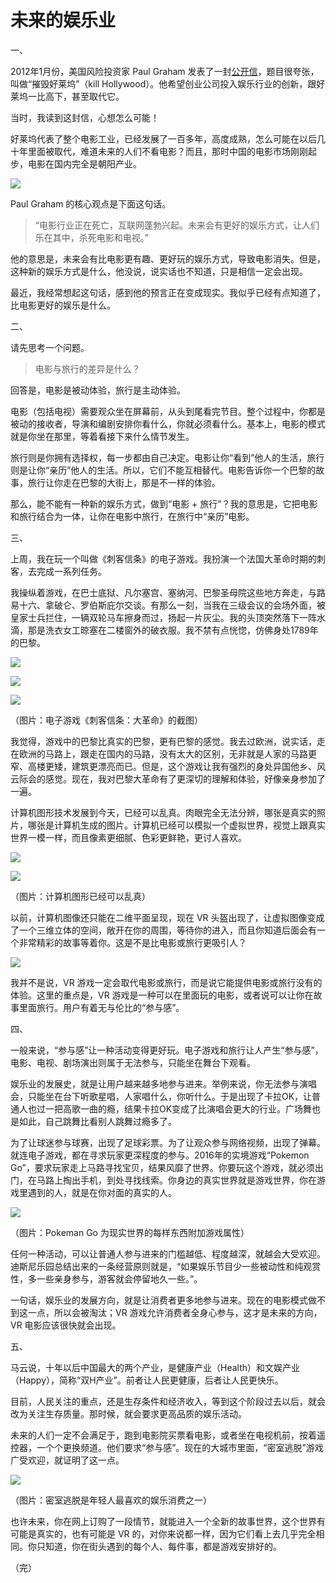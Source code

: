 # 未来的娱乐业

一、

2012年1月份，美国风险投资家 Paul Graham 发表了一封[公开信](http://www.businessinsider.com/y-combinator-startups-please-hurry-up-and-kill-hollywood-2012-1?IR=T&r=US&IR=T)，题目很夸张，叫做“摧毁好莱坞”（kill Hollywood）。他希望创业公司投入娱乐行业的创新，跟好莱坞一比高下，甚至取代它。

当时，我读到这封信，心想怎么可能！

好莱坞代表了整个电影工业，已经发展了一百多年，高度成熟，怎么可能在以后几十年里面被取代，难道未来的人们不看电影？而且，那时中国的电影市场刚刚起步，电影在国内完全是朝阳产业。

![](http://www.ruanyifeng.com/blogimg/asset/2017/bg2017012001.jpg)

Paul Graham 的核心观点是下面这句话。

> “电影行业正在死亡，互联网蓬勃兴起。未来会有更好的娱乐方式，让人们乐在其中，杀死电影和电视。”

他的意思是，未来会有比电影更有趣、更好玩的娱乐方式，导致电影消失。但是，这种新的娱乐方式是什么，他没说，说实话也不知道，只是相信一定会出现。

最近，我经常想起这句话，感到他的预言正在变成现实。我似乎已经有点知道了，比电影更好的娱乐是什么。

二、

请先思考一个问题。

>  电影与旅行的差异是什么？

回答是，电影是被动体验，旅行是主动体验。

电影（包括电视）需要观众坐在屏幕前，从头到尾看完节目。整个过程中，你都是被动的接收者，导演和编剧安排你看什么，你就必须看什么。基本上，电影的模式就是你坐在那里，等着看接下来什么情节发生。

旅行则是你拥有选择权，每一步都由自己决定。电影让你“看到”他人的生活，旅行则是让你“亲历”他人的生活。所以，它们不能互相替代。电影告诉你一个巴黎的故事，旅行让你走在巴黎的大街上，那是不一样的体验。

那么，能不能有一种新的娱乐方式，做到“电影 + 旅行”？我的意思是，它把电影和旅行结合为一体，让你在电影中旅行，在旅行中“亲历”电影。

三、

上周，我在玩一个叫做《刺客信条》的电子游戏。我扮演一个法国大革命时期的刺客，去完成一系列任务。

我操纵着游戏，在巴士底狱、凡尔塞宫、塞纳河、巴黎圣母院这些地方奔走，与路易十六、拿破仑、罗伯斯庇尔交谈。有那么一刻，当我在三级会议的会场外面，被皇家士兵拦住，一辆双轮马车擦身而过，扬起一片灰尘。我的头顶突然落下一阵水滴，那是洗衣女工晾塞在二楼窗外的破衣服。我不禁有点恍惚，仿佛身处1789年的巴黎。

[![](http://www.ruanyifeng.com/blogimg/asset/2017/bg2017012002.jpg)](https://ruanyf.github.io/survivor/images/assassin-creed-big-1.jpg)

[![](http://www.ruanyifeng.com/blogimg/asset/2017/bg2017012003.jpg)](https://ruanyf.github.io/survivor/images/assassin-creed-big.jpg)

[![](http://www.ruanyifeng.com/blogimg/asset/2017/bg2017012004.jpg)](https://ruanyf.github.io/survivor/images/assassin-creed-big-2.jpg)

（图片：电子游戏《刺客信条：大革命》的截图）

我觉得，游戏中的巴黎比真实的巴黎，更有巴黎的感觉。我去过欧洲，说实话，走在欧洲的马路上，跟走在国内的马路，没有太大的区别，无非就是人家的马路更窄、高楼更矮，建筑更漂亮而已。但是，这个游戏让我有强烈的身处异国他乡、风云际会的感觉。现在，我对巴黎大革命有了更深切的理解和体验，好像亲身参加了一遍。

计算机图形技术发展到今天，已经可以乱真。肉眼完全无法分辨，哪张是真实的照片，哪张是计算机生成的图片。计算机已经可以模拟一个虚拟世界，视觉上跟真实世界一模一样，而且像素更细腻、色彩更鲜艳，更讨人喜欢。

[![](http://www.ruanyifeng.com/blogimg/asset/2017/bg2017012005.jpg)](https://ruanyf.github.io/survivor/images/cg3-big.jpg)

[![](http://www.ruanyifeng.com/blogimg/asset/2017/bg2017012006.jpg)](https://ruanyf.github.io/survivor/images/cg2-big.jpg)

（图片：计算机图形已经可以乱真）

以前，计算机图像还只能在二维平面呈现，现在 VR 头盔出现了，让虚拟图像变成了一个三维立体的空间，敞开在你的周围，等待你的进入，而且你知道后面会有一个非常精彩的故事等着你。这是不是比电影或旅行更吸引人？

![](http://www.ruanyifeng.com/blogimg/asset/2017/bg2017012007.jpg)

我并不是说，VR 游戏一定会取代电影或旅行，而是说它能提供电影或旅行没有的体验。这里的重点是，VR 游戏是一种可以在里面玩的电影，或者说可以让你在故事里面旅行。用户有着无与伦比的“参与感”。

四、

一般来说，“参与感”让一种活动变得更好玩。电子游戏和旅行让人产生“参与感”，电影、电视、剧场演出则属于无法参与，只能坐在舞台下观看。

娱乐业的发展史，就是让用户越来越多地参与进来。举例来说，你无法参与演唱会，只能坐在台下听歌星唱，人家唱什么，你听什么。于是出现了卡拉OK，让普通人也过一把高歌一曲的瘾，结果卡拉OK变成了比演唱会更大的行业。广场舞也是如此，自己跳舞比看别人跳舞过瘾多了。

为了让球迷参与球赛，出现了足球彩票。为了让观众参与网络视频，出现了弹幕。就连电子游戏，都在寻求玩家更深程度的参与。2016年的实境游戏“Pokemon Go”，要求玩家走上马路寻找宝贝，结果风靡了世界。你要玩这个游戏，就必须出门，在马路上掏出手机，到处寻找线索。你身边的真实世界就是游戏世界，你在游戏里遇到的人，就是在你对面的真实的人。

![](http://www.ruanyifeng.com/blogimg/asset/2017/bg2017012008.jpg)

（图片：Pokeman Go 为现实世界的每样东西附加游戏属性）

任何一种活动，可以让普通人参与进来的门槛越低、程度越深，就越会大受欢迎。迪斯尼乐园总结出来的一条经营原则就是，“如果娱乐节目少一些被动性和纯观赏性，多一些亲身参与，游客就会停留地久一些。”。

一句话，娱乐业的发展方向，就是让消费者更多地参与进来。现在的电影模式做不到这一点，所以会被淘汰；VR 游戏允许消费者全身心参与，这才是未来的方向，VR 电影应该很快就会出现。

五、

马云说，十年以后中国最大的两个产业，是健康产业（Health）和文娱产业（Happy），简称“双H产业”。前者让人民更健康，后者让人民更快乐。

目前，人民关注的重点，还是生存条件和经济收入，等到这个阶段过去以后，就会改为关注生存质量。那时候，就会要求更高品质的娱乐活动。

未来的人们一定不会满足于，跑到电影院买票看电影，或者坐在电视机前，按着遥控器，一个个更换频道。他们要求“参与感”。现在的大城市里面，“密室逃脱”游戏广受欢迎，就证明了这一点。

![](http://www.ruanyifeng.com/blogimg/asset/2017/bg2017012009.jpg)

（图片：密室逃脱是年轻人最喜欢的娱乐消费之一）

也许未来，你在网上订购了一段情节，就能进入一个全新的故事世界，这个世界有可能是真实的，也有可能是 VR 的，对你来说都一样，因为它们看上去几乎完全相同。你只知道，你在街头遇到的每个人、每件事，都是游戏安排好的。

（完）
